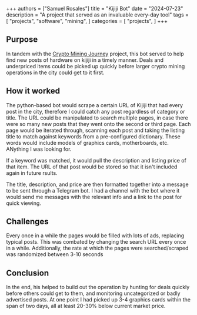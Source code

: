 +++
authors = ["Samuel Rosales"]
title = "Kijiji Bot"
date = "2024-07-23"
description = "A project that served as an invaluable every-day tool"
tags = [
    "projects",
    "software",
    "mining",
]
categories = [
    "projects",
]
+++

## Purpose
In tandem with the [Crypto Mining Journey](crypto-mining.md) project, this bot served to help find new posts of hardware on kijiji in a timely manner. Deals and underpriced items could be picked up quickly before larger crypto mining operations in the city could get to it first.

## How it worked
The python-based bot would scrape a certain URL of Kijiji that had every post in the city, therefore I could catch any post regardless of category or title. The URL could be manipulated to search multiple pages, in case there were so many new posts that they went onto the second or third page. Each page would be iterated through, scanning each post and taking the listing title to match against keywords from a pre-configured dictionary. These words would include models of graphics cards, motherboards, etc. ANything I was looking for.

If a keyword was matched, it would pull the description and listing price of that item. The URL of that post would be stored so that it isn't included again in future rsults.

The title, description, and price are then formatted together into a message to be sent through a Telegram bot. I had a channel with the bot where it would send me messages with the relevant info and a link to the post for quick viewing.

## Challenges
Every once in a while the pages would be filled with lots of ads, replacing typical posts. This was combated by changing the search URL every once in a while. Additionally, the rate at which the pages were searched/scraped was randomized between 3-10 seconds

## Conclusion
In the end, his helped to build out the operation by hunting for deals quickly before others could get to them, and monitoring uncategorized or badly advertised posts. At one point I had picked up 3-4 graphics cards within the span of two days, all at least 20-30% below current market price. 